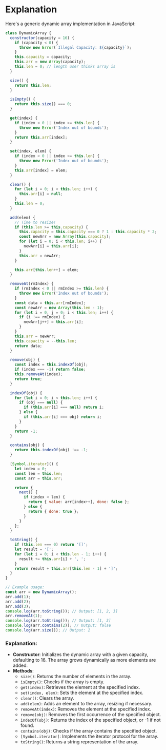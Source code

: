 # Explanation


Here's a generic dynamic array implementation in JavaScript:

```javascript
class DynamicArray {
  constructor(capacity = 16) {
    if (capacity < 0) {
      throw new Error(`Illegal Capacity: ${capacity}`);
    }
    this.capacity = capacity;
    this.arr = new Array(capacity);
    this.len = 0; // length user thinks array is
  }

  size() {
    return this.len;
  }

  isEmpty() {
    return this.size() === 0;
  }

  get(index) {
    if (index < 0 || index >= this.len) {
      throw new Error('Index out of bounds');
    }
    return this.arr[index];
  }

  set(index, elem) {
    if (index < 0 || index >= this.len) {
      throw new Error('Index out of bounds');
    }
    this.arr[index] = elem;
  }

  clear() {
    for (let i = 0; i < this.len; i++) {
      this.arr[i] = null;
    }
    this.len = 0;
  }

  add(elem) {
    // Time to resize!
    if (this.len >= this.capacity) {
      this.capacity = this.capacity === 0 ? 1 : this.capacity * 2;
      const newArr = new Array(this.capacity);
      for (let i = 0; i < this.len; i++) {
        newArr[i] = this.arr[i];
      }
      this.arr = newArr;
    }

    this.arr[this.len++] = elem;
  }

  removeAt(rmIndex) {
    if (rmIndex < 0 || rmIndex >= this.len) {
      throw new Error('Index out of bounds');
    }
    const data = this.arr[rmIndex];
    const newArr = new Array(this.len - 1);
    for (let i = 0, j = 0; i < this.len; i++) {
      if (i !== rmIndex) {
        newArr[j++] = this.arr[i];
      }
    }
    this.arr = newArr;
    this.capacity = --this.len;
    return data;
  }

  remove(obj) {
    const index = this.indexOf(obj);
    if (index === -1) return false;
    this.removeAt(index);
    return true;
  }

  indexOf(obj) {
    for (let i = 0; i < this.len; i++) {
      if (obj === null) {
        if (this.arr[i] === null) return i;
      } else {
        if (this.arr[i] === obj) return i;
      }
    }
    return -1;
  }

  contains(obj) {
    return this.indexOf(obj) !== -1;
  }

  [Symbol.iterator]() {
    let index = 0;
    const len = this.len;
    const arr = this.arr;

    return {
      next() {
        if (index < len) {
          return { value: arr[index++], done: false };
        } else {
          return { done: true };
        }
      }
    };
  }

  toString() {
    if (this.len === 0) return '[]';
    let result = '[';
    for (let i = 0; i < this.len - 1; i++) {
      result += this.arr[i] + ', ';
    }
    return result + this.arr[this.len - 1] + ']';
  }
}

// Example usage:
const arr = new DynamicArray();
arr.add(1);
arr.add(2);
arr.add(3);
console.log(arr.toString()); // Output: [1, 2, 3]
arr.removeAt(1);
console.log(arr.toString()); // Output: [1, 3]
console.log(arr.contains(2)); // Output: false
console.log(arr.size()); // Output: 2
```

### Explanation:

- **Constructor**: Initializes the dynamic array with a given capacity, defaulting to 16. The array grows dynamically as more elements are added.
- **Methods**:
  - `size()`: Returns the number of elements in the array.
  - `isEmpty()`: Checks if the array is empty.
  - `get(index)`: Retrieves the element at the specified index.
  - `set(index, elem)`: Sets the element at the specified index.
  - `clear()`: Clears the array.
  - `add(elem)`: Adds an element to the array, resizing if necessary.
  - `removeAt(index)`: Removes the element at the specified index.
  - `remove(obj)`: Removes the first occurrence of the specified object.
  - `indexOf(obj)`: Returns the index of the specified object, or -1 if not found.
  - `contains(obj)`: Checks if the array contains the specified object.
  - `[Symbol.iterator]`: Implements the iterator protocol for the array.
  - `toString()`: Returns a string representation of the array.
